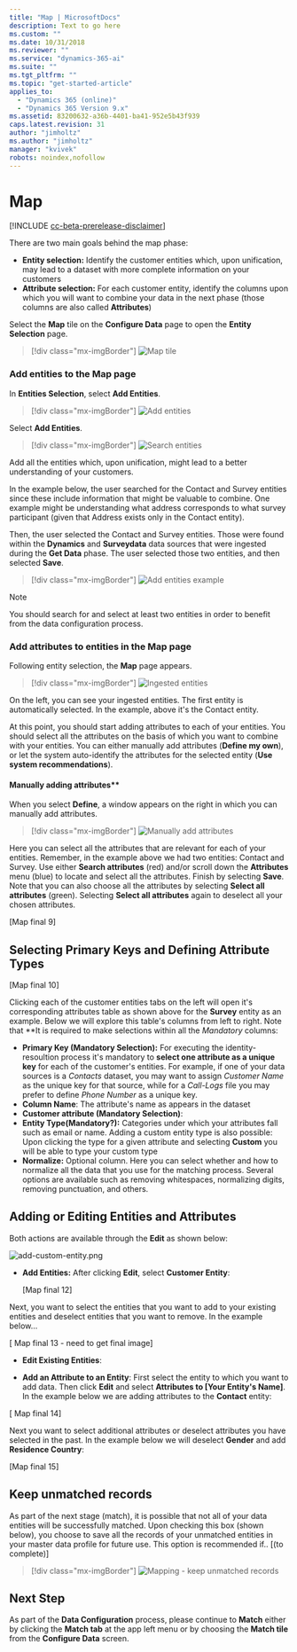 ```yaml
---
title: "Map | MicrosoftDocs"
description: Text to go here
ms.custom: ""
ms.date: 10/31/2018
ms.reviewer: ""
ms.service: "dynamics-365-ai"
ms.suite: ""
ms.tgt_pltfrm: ""
ms.topic: "get-started-article"
applies_to: 
  - "Dynamics 365 (online)"
  - "Dynamics 365 Version 9.x"
ms.assetid: 83200632-a36b-4401-ba41-952e5b43f939
caps.latest.revision: 31
author: "jimholtz"
ms.author: "jimholtz"
manager: "kvivek"
robots: noindex,nofollow
---
```

# Map

[!INCLUDE [cc-beta-prerelease-disclaimer](../includes/cc-beta-prerelease-disclaimer.md)]

There are two main goals behind the map phase:

- **Entity selection:** Identify the customer entities which, upon unification, may lead to a dataset with more complete information on your customers
- **Attribute selection:** For each customer entity, identify the columns upon which you will want to combine your data in the next phase (those columns are also called **Attributes**)

Select the **Map** tile on the **Configure Data** page to open the **Entity Selection** page.

> [!div class="mx-imgBorder"] 
> ![](media/data-manager-configure-map.png "Map tile")

### Add entities to the Map page

In **Entities Selection**, select **Add Entities**.

> [!div class="mx-imgBorder"] 
> ![](media/data-manager-configure-map-add-entities.png "Add entities")

Select **Add Entities**.

> [!div class="mx-imgBorder"] 
> ![](media/data-manager-configure-map-search-entities.png "Search entities")

Add all the entities which, upon unification, might lead to a better understanding of your customers. 

In the example below, the user searched for the Contact and Survey entities since these include information that might be valuable to combine. One example might be understanding what address corresponds to what survey participant (given that Address exists only in the Contact entity). 

Then, the user selected the Contact and Survey entities. Those were found within the **Dynamics** and **Surveydata** data sources that were ingested during the **Get Data** phase. The user selected those two entities, and then selected **Save**.

> [!div class="mx-imgBorder"] 
> ![](media/data-manager-configure-map-add-entities-example.png "Add entities example")

> [!NOTE]
> You should search for and select at least two entities in order to benefit from the data configuration process.

### Add attributes to entities in the Map page

Following entity selection, the **Map** page appears.

> [!div class="mx-imgBorder"] 
> ![](media/data-manager-configure-map-ingested-entities.png "Ingested entities")

On the left, you can see your ingested entities. The first entity is automatically selected. In the example, above it's the Contact entity. 

At this point, you should start adding attributes to each of your entities. You should select all the attributes on the basis of which you want to combine with your entities. You can either manually add attributes (**Define my own**), or let the system auto-identify the attributes for the selected entity (**Use system recommendations**).

#### Manually adding attributes**

When you select **Define**, a window appears on the right in which you can manually add attributes.

> [!div class="mx-imgBorder"] 
> ![](media/data-manager-configure-map-add-attributes.png "Manually add attributes")

Here you can select all the attributes that are relevant for each of your entities. Remember, in the example above we had two entities: Contact and Survey. Use either **Search attributes** (red) and/or scroll down the **Attributes** menu (blue) to locate and select all the attributes. Finish by selecting **Save**. Note that you can also choose all the attributes by selecting **Select all attributes** (green). Selecting **Select all attributes** again to deselect all your chosen attributes.

[Map final 9]

## Selecting Primary Keys and Defining Attribute Types

[Map final 10]

Clicking each of the customer entities tabs on the left will open it's corresponding attributes table as shown above for the **Survey** entity as an example. Below we will explore this table's columns from left to right. Note that **It is required to make selections within all the *Mandatory* columns:
- **Primary Key (Mandatory Selection):** For executing the identity-resoultion process it's mandatory to **select one attribute as a unique key** for each of the customer's entities. For example, if one of your data sources is a *Contacts* dataset, you may want to assign *Customer Name* as the unique key for that source, while for a *Call-Logs* file you may prefer to define *Phone Number* as a unique key. 
- **Column Name**: The attribute's name as appears in the dataset
- **Customer attribute (Mandatory Selection)**: 
- **Entity Type(Mandatory?):** Categories under which your attributes fall such as email or name. Adding a custom entity type is also possible: Upon clicking the type for a given attribute and selecting **Custom** you will be able to type your custom type
- **Normalize:** Optional column. Here you can select whether and how to normalize all the data that you use for the matching process. Several options are available such as removing whitespaces, normalizing digits, removing punctuation, and others. 

## Adding or Editing Entities and Attributes

Both actions are available through the **Edit**  as shown below:

![add-custom-entity.png](media/add-custom-entity.png)

- **Add Entities:** After clicking **Edit**, select **Customer Entity**:
   
   [Map final 12]
   
Next, you want to select the entities that you want to add to your existing entities and deselect entities that you want to remove. In the example below...

[ Map final 13 - need to get final image]

- **Edit Existing Entities**:

- **Add an Attribute to an Entity**: First select the entity to which you want to add data. Then click **Edit** and select **Attributes to [Your Entity's Name]**. In the example below we are adding attributes to the **Contact** entity:

[ Map final 14]

Next you want to select additional attributes or deselect attributes you have selected in the past. In the example below we will deselect **Gender** and add **Residence Country**:

[Map final 15]

## Keep unmatched records
As part of the next stage (match), it is possible that not all of your data entities will be successfully matched. Upon checking this box (shown below), you choose to save all the records of your unmatched entities in your master data profile for future use. This option is recommended if.. [(to complete)] 

> [!div class="mx-imgBorder"] 
> ![](media/map-keep-unmatched-records.png "Mapping - keep unmatched records")

## Next Step
As part of the **Data Configuration** process, please continue to **Match** either by clicking the **Match tab** at the app left menu or by choosing the **Match tile** from the **Configure Data** screen.
